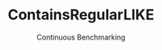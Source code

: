 ---
layout: docu
title: ContainsRegularLIKE
subtitle: Continuous Benchmarking
selected: Contains_Tpch
expanded: Benchmarking
benchmark: /individual_results/ContainsRegularLIKE.html
---